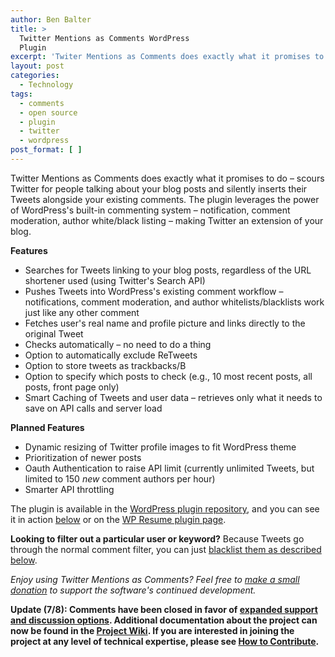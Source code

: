 ```yaml
---
author: Ben Balter
title: >
  Twitter Mentions as Comments WordPress
  Plugin
excerpt: 'Twiter Mentions as Comments does exactly what it promises to do -- scours Twitter for people talking about your blog posts and silently inserts their Tweets alongside your existing comments. '
layout: post
categories:
  - Technology
tags:
  - comments
  - open source
  - plugin
  - twitter
  - wordpress
post_format: [ ]
---
```

Twitter Mentions as Comments does exactly what it promises to do – scours Twitter for people talking about your blog posts and silently inserts their Tweets alongside your existing comments. The plugin leverages the power of WordPress's built-in commenting system – notification, comment moderation, author white/black listing – making Twitter an extension of your blog.

**Features**

*   Searches for Tweets linking to your blog posts, regardless of the URL shortener used (using Twitter's Search API)
*   Pushes Tweets into WordPress's existing comment workflow – notifications, comment moderation, and author whitelists/blacklists work just like any other comment
*   Fetches user's real name and profile picture and links directly to the original Tweet
*   Checks automatically – no need to do a thing
*   Option to automatically exclude ReTweets
*   Option to store tweets as trackbacks/B
*   Option to specify which posts to check (e.g., 10 most recent posts, all posts, front page only)
*   Smart Caching of Tweets and user data – retrieves only what it needs to save on API calls and server load

**Planned Features**

*   Dynamic resizing of Twitter profile images to fit WordPress theme
*   Prioritization of newer posts
*   Oauth Authentication to raise API limit (currently unlimited Tweets, but limited to 150 *new* comment authors per hour)
*   Smarter API throttling

The plugin is available in the [WordPress plugin repository][1], and you can see it in action [below][2] or on the [WP Resume plugin page][3].

**Looking to filter out a particular user or keyword?** Because Tweets go through the normal comment filter, you can just [blacklist them as described below][4].

*Enjoy using Twitter Mentions as Comments? Feel free to [make a small donation][5] to support the software's continued development.*

**Update (7/8): Comments have been closed in favor of [expanded support and discussion options][6]. Additional documentation about the project can now be found in the [Project Wiki][7]. If you are interested in joining the project at any level of technical expertise, please see [How to Contribute][8].**

[1]: http://wordpress.org/extend/plugins/twitter-mentions-as-comments/
[2]: #comments
[3]: http://ben.balter.com/2010/09/12/wordpress-resume-plugin/#comment-168
[4]: http://ben.balter.com/2010/11/29/twitter-mentions-as-comments/#comment-246
[5]: http://ben.balter.com/donate/ "Donate"
[6]: https://github.com/benbalter/Twitter-Mentions-as-Comments/wiki/Where-to-get-Support-or-Report-an-Issue
[7]: https://github.com/benbalter/Twitter-Mentions-as-Comments/wiki
[8]: https://github.com/benbalter/Twitter-Mentions-as-Comments/wiki/How-to-Contribute
